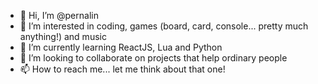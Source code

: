 - 👋 Hi, I’m @pernalin
- 👀 I’m interested in coding, games (board, card, console... pretty much anything!) and music
- 🌱 I’m currently learning ReactJS, Lua and Python
- 💞️ I’m looking to collaborate on projects that help ordinary people
- 📫 How to reach me... let me think about that one!

<!---
pernalin/pernalin is a ✨ special ✨ repository because its `README.md` (this file) appears on your GitHub profile.
You can click the Preview link to take a look at your changes.
--->
